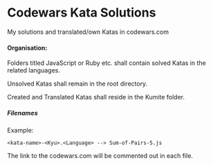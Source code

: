 # Codewars Kata Solutions
My solutions and translated/own Katas in codewars.com

#### Organisation:
Folders titled JavaScript or Ruby etc. shall contain solved Katas in the related languages.

Unsolved Katas shall remain in the root directory.

Created and Translated Katas shall reside in the Kumite folder.

##### Filenames
Example:
```
<kata-name>-<Kyu>.<Language> --> Sum-of-Pairs-5.js
```
The link to the codewars.com will be commented out in each file.

